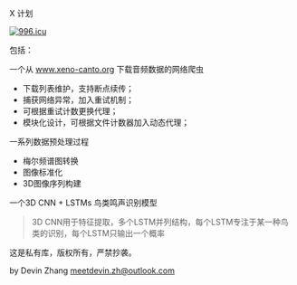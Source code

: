 X 计划 

[![996.icu](https://img.shields.io/badge/link-996.icu-red.svg)](https://996.icu)

包括：

一个从 www.xeno-canto.org 下载音频数据的网络爬虫
- 下载列表维护，支持断点续传；
- 捕获网络异常，加入重试机制；
- 可根据重试计数更换代理；
- 模块化设计，可根据文件计数器加入动态代理；

一系列数据预处理过程
- 梅尔频谱图转换
- 图像标准化
- 3D图像序列构建

一个3D CNN + LSTMs 鸟类鸣声识别模型
>3D CNN用于特征提取，多个LSTM并列结构，每个LSTM专注于某一种鸟类的识别，每个LSTM只输出一个概率

这是私有库，版权所有，严禁抄袭。

by Devin Zhang meetdevin.zh@outlook.com
